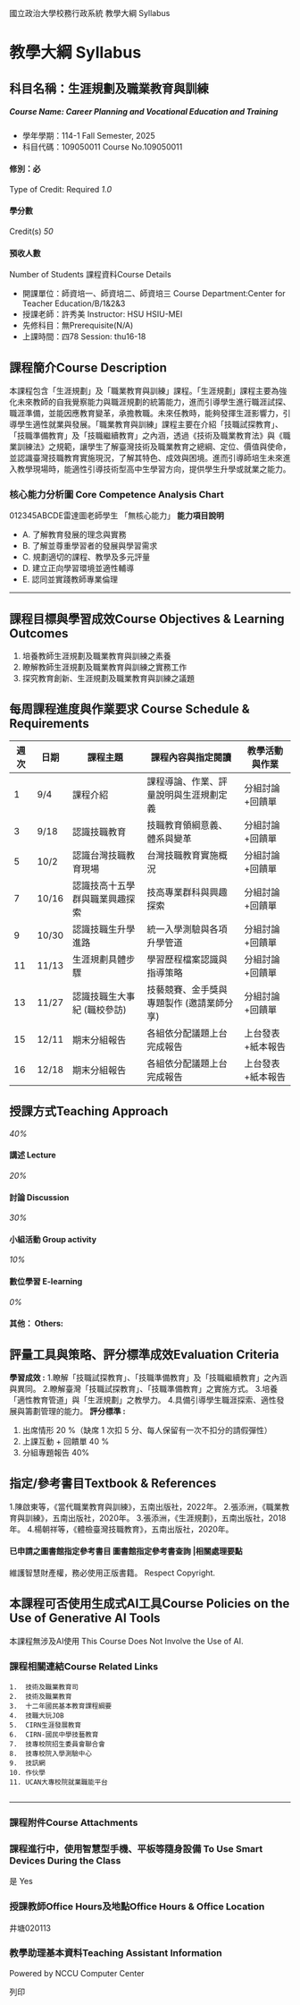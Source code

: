 國立政治大學校務行政系統 教學大綱 Syllabus
# 教學大綱 Syllabus
##  科目名稱：生涯規劃及職業教育與訓練
#####  Course Name: Career Planning and Vocational Education and Training
  * 學年學期：114-1 Fall Semester, 2025 
  * 科目代碼：109050011 Course No.109050011


#### 修別：必
Type of Credit: Required 
_1.0_
#### 學分數
Credit(s)
_50_
#### 預收人數
Number of Students
課程資料Course Details
  * 開課單位：師資培一、師資培二、師資培三 Course Department:Center for Teacher Education/B/1&2&3 
  * 授課老師：許秀美 Instructor: HSU HSIU-MEI 
  * 先修科目：無Prerequisite(N/A)
  * 上課時間：四78 Session: thu16-18


##  課程簡介Course Description
本課程包含「生涯規劃」及「職業教育與訓練」課程。「生涯規劃」課程主要為強化未來教師的自我覺察能力與職涯規劃的統籌能力，進而引導學生進行職涯試探、職涯準備，並能因應教育變革，承擔教職。未來任教時，能夠發揮生涯影響力，引導學生適性就業與發展。「職業教育與訓練」課程主要在介紹「技職試探教育」、「技職準備教育」及「技職繼續教育」之內涵，透過《技術及職業教育法》與《職業訓練法》之規範，讓學生了解臺灣技術及職業教育之總綱、定位、價值與使命，並認識臺灣技職教育實施現況，了解其特色、成效與困境。進而引導師培生未來進入教學現場時，能適性引導技術型高中生學習方向，提供學生升學或就業之能力。
###  核心能力分析圖 Core Competence Analysis Chart
012345ABCDE雷達圖老師學生
「無核心能力」 
**能力項目說明**
  * A. 了解教育發展的理念與實務
  * B. 了解並尊重學習者的發展與學習需求
  * C. 規劃適切的課程、教學及多元評量
  * D. 建立正向學習環境並適性輔導
  * E. 認同並實踐教師專業倫理


* * *
##  課程目標與學習成效Course Objectives & Learning Outcomes 
  1. 培養教師生涯規劃及職業教育與訓練之素養
  2. 瞭解教師生涯規劃及職業教育與訓練之實務工作
  3. 探究教育創新、生涯規劃及職業教育與訓練之議題


##  每周課程進度與作業要求 Course Schedule & Requirements
**週次** |  **日期** |  **課程主題** |  **課程內容與指定閱讀** |  **教學活動與作業**  
---|---|---|---|---  
1 |  9/4 |  課程介紹 |  課程導論、作業、評量說明與生涯規劃定義 |  分組討論+回饋單  
3 |  9/18 |  認識技職教育 |  技職教育領綱意義、體系與變革 |  分組討論+回饋單  
5 |  10/2 |  認識台灣技職教育現場 |  台灣技職教育實施概況 |  分組討論+回饋單  
7 |  10/16 |  認識技高十五學群與職業興趣探索 |  技高專業群科與興趣探索 |  分組討論+回饋單  
9 |  10/30 |  認識技職生升學進路 |  統一入學測驗與各項升學管道 |  分組討論+回饋單  
11 |  11/13 |  生涯規劃具體步驟 |  學習歷程檔案認識與指導策略 |  分組討論+回饋單  
13 |  11/27 |  認識技職生大事紀 (職校參訪) |  技藝競賽、金手獎與專題製作 (邀請業師分享) |  分組討論+回饋單  
15 |  12/11 |  期末分組報告 |  各組依分配議題上台完成報告 |  上台發表+紙本報告  
16 |  12/18 |  期末分組報告 |  各組依分配議題上台完成報告 |  上台發表+紙本報告  
##  授課方式Teaching Approach
_40%_
####  講述 Lecture
_20%_
####  討論 Discussion
_30%_
####  小組活動 Group activity
_10%_
####  數位學習 E-learning
_0%_
####  其他： Others:
##  評量工具與策略、評分標準成效Evaluation Criteria
**學習成效 :**
1.瞭解「技職試探教育」、「技職準備教育」及「技職繼續教育」之內涵與異同。
2.瞭解臺灣「技職試探教育」、「技職準備教育」之實施方式。
3.培養「適性教育管道」與「生涯規劃」之教學力。
4.具備引導學生職涯探索、適性發展與籌劃管理的能力。
**評分標準 :**
  1. 出席情形 20 %（缺席 1 次扣 5 分、每人保留有一次不扣分的請假彈性）
  2. 上課互動 + 回饋單 40 %
  3. 分組專題報告 40%


##  指定/參考書目Textbook & References
1.陳啟東等，《當代職業教育與訓練》，五南出版社，2022年。
2.張添洲，《職業教育與訓練》，五南出版社，2020年。
3.張添洲，《生涯規劃》，五南出版社，2018年。
4.楊朝祥等，《體檢臺灣技職教育》，五南出版社，2020年。
####  已申請之圖書館指定參考書目  圖書館指定參考書查詢 |相關處理要點
維護智慧財產權，務必使用正版書籍。 Respect Copyright.
##  本課程可否使用生成式AI工具Course Policies on the Use of Generative AI Tools
本課程無涉及AI使用 This Course Does Not Involve the Use of AI.
###  課程相關連結Course Related Links
```
1.	技術及職業教育司 
2.	技術及職業教育
3.	十二年國民基本教育課程綱要
4.	技職大玩JOB
5.	CIRN生涯發展教育
6.	CIRN-國民中學技藝教育
7.	技專校院招生委員會聯合會
8.	技專校院入學測驗中心
9.	技訊網
10.	作伙學
11.	UCAN大專校院就業職能平台 


```

* * *
###  課程附件Course Attachments
###  課程進行中，使用智慧型手機、平板等隨身設備 To Use Smart Devices During the Class
是  Yes
###  授課教師Office Hours及地點Office Hours & Office Location
井塘020113
###  教學助理基本資料Teaching Assistant Information
Powered by NCCU Computer Center
  
列印
